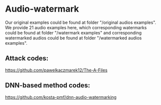 # Audio-watermark

Our original examples could be found at folder "/original audios examples". We provide 21 audio examples here, which corresponding watermarks could be found at folder "/watermark examples" and corresponding watermarked audios could be found at folder "/watermarked audios examples".

## Attack codes:
https://github.com/pawelkaczmarek12/The-A-Files

## DNN-based method codes:
https://github.com/kosta-pmf/dnn-audio-watermarking
